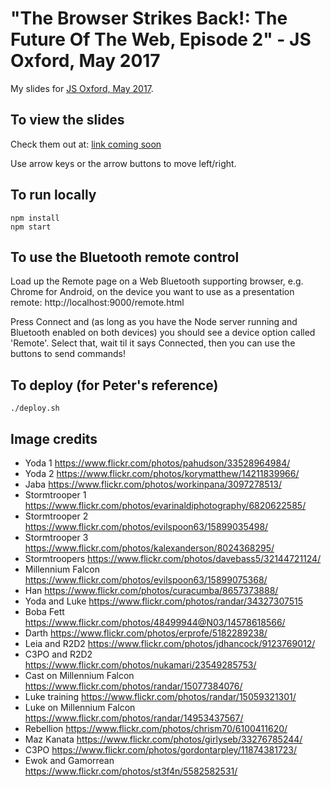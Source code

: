 # "The Browser Strikes Back!: The Future Of The Web, Episode 2" - JS Oxford, May 2017

My slides for [JS Oxford, May 2017](https://www.meetup.com/JSOxford/events/239534664/). 

## To view the slides

Check them out at: [link coming soon](todo)

Use arrow keys or the arrow buttons to move left/right.


## To run locally

```
npm install
npm start
```


## To use the Bluetooth remote control

Load up the Remote page on a Web Bluetooth supporting browser, e.g. Chrome for Android, on the device you want to use 
as a presentation remote: http://localhost:9000/remote.html

Press Connect and (as long as you have the Node server running and Bluetooth enabled on both devices) you should see
a device option called 'Remote'. Select that, wait til it says Connected, then you can use the buttons to send 
commands!


## To deploy (for Peter's reference)

```
./deploy.sh
```


## Image credits

* Yoda 1 https://www.flickr.com/photos/pahudson/33528964984/
* Yoda 2 https://www.flickr.com/photos/korymatthew/14211839966/
* Jaba https://www.flickr.com/photos/workinpana/3097278513/
* Stormtrooper 1 https://www.flickr.com/photos/evarinaldiphotography/6820622585/
* Stormtrooper 2 https://www.flickr.com/photos/evilspoon63/15899035498/
* Stormtrooper 3 https://www.flickr.com/photos/kalexanderson/8024368295/
* Stormtroopers https://www.flickr.com/photos/davebass5/32144721124/
* Millennium Falcon https://www.flickr.com/photos/evilspoon63/15899075368/
* Han https://www.flickr.com/photos/curacumba/8657373888/
* Yoda and Luke https://www.flickr.com/photos/randar/34327307515
* Boba Fett https://www.flickr.com/photos/48499944@N03/14578618566/
* Darth https://www.flickr.com/photos/erprofe/5182289238/
* Leia and R2D2 https://www.flickr.com/photos/jdhancock/9123769012/
* C3PO and R2D2 https://www.flickr.com/photos/nukamari/23549285753/
* Cast on Millennium Falcon https://www.flickr.com/photos/randar/15077384076/
* Luke training https://www.flickr.com/photos/randar/15059321301/
* Luke on Millennium Falcon https://www.flickr.com/photos/randar/14953437567/
* Rebellion https://www.flickr.com/photos/chrism70/6100411620/
* Maz Kanata https://www.flickr.com/photos/girlyseb/33276785244/
* C3PO https://www.flickr.com/photos/gordontarpley/11874381723/
* Ewok and Gamorrean https://www.flickr.com/photos/st3f4n/5582582531/